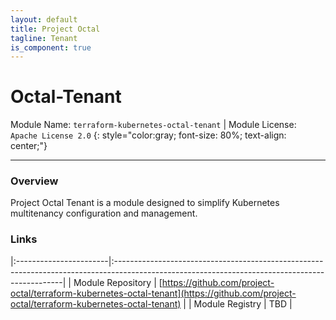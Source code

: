 ```yaml
---
layout: default
title: Project Octal
tagline: Tenant
is_component: true
---
```


# Octal-Tenant
Module Name: `terraform-kubernetes-octal-tenant` | Module License: `Apache License 2.0`
{: style="color:gray; font-size: 80%; text-align: center;"}

---

### Overview

Project Octal Tenant is a module designed to simplify Kubernetes multitenancy configuration and management.

### Links

|:-----------------------|:-----------------------------------------------------------------------------------------------------------------------------------------------|
| Module Repository      | [https://github.com/project-octal/terraform-kubernetes-octal-tenant](https://github.com/project-octal/terraform-kubernetes-octal-tenant)       |
| Module Registry        | TBD |